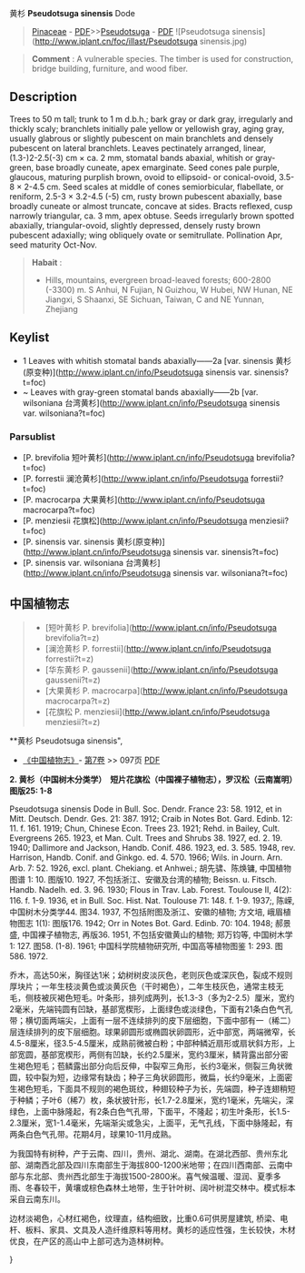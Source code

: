 黄杉 **Pseudotsuga sinensis** Dode

> [Pinaceae](http://www.iplant.cn/info/Pinaceae?t=foc) - [PDF](http://www.iplant.cn/foc/pdf/Pinaceae.pdf)>>[Pseudotsuga](http://www.iplant.cn/info/Pseudotsuga?t=foc) - [PDF](http://www.iplant.cn/foc/pdf/Pseudotsuga.pdf)
![Pseudotsuga sinensis](http://www.iplant.cn/foc/illast/Pseudotsuga sinensis.jpg)


> **Comment** : 
> A vulnerable species. The timber is used for construction, bridge building, furniture, and wood fiber.

## Description

Trees to 50 m tall; trunk to 1 m d.b.h.; bark gray or dark gray, irregularly and thickly scaly; branchlets initially pale yellow or yellowish gray, aging gray, usually glabrous or slightly pubescent on main branchlets and densely pubescent on lateral branchlets. Leaves pectinately arranged, linear, (1.3-)2-2.5(-3) cm ×  ca. 2 mm, stomatal bands abaxial, whitish or gray-green, base broadly cuneate, apex emarginate. Seed cones pale purple, glaucous, maturing purplish brown, ovoid to ellipsoid- or conical-ovoid, 3.5-8 ×  2-4.5 cm. Seed scales at middle of cones semiorbicular, flabellate, or reniform, 2.5-3 ×  3.2-4.5 (-5) cm, rusty brown pubescent abaxially, base broadly cuneate or almost truncate, concave at sides. Bracts reflexed, cusp narrowly triangular, ca. 3 mm, apex obtuse. Seeds irregularly brown spotted abaxially, triangular-ovoid, slightly depressed, densely rusty brown pubescent adaxially; wing obliquely ovate or semitrullate. Pollination Apr, seed maturity Oct-Nov.


> **Habait** : 
>*  Hills, mountains, evergreen broad-leaved forests; 600-2800 (-3300) m. S Anhui, N Fujian, N Guizhou, W Hubei, NW Hunan, NE Jiangxi, S Shaanxi, SE Sichuan, Taiwan, C and NE Yunnan, Zhejiang


## Keylist

* 1 Leaves with whitish stomatal bands abaxially——2a  [var. sinensis 黄杉(原变种)](http://www.iplant.cn/info/Pseudotsuga sinensis var. sinensis?t=foc)
* ~ Leaves with gray-green stomatal bands abaxially——2b  [var. wilsoniana 台湾黄杉](http://www.iplant.cn/info/Pseudotsuga sinensis var. wilsoniana?t=foc)



### Parsublist

* [P.  brevifolia  短叶黄杉](http://www.iplant.cn/info/Pseudotsuga brevifolia?t=foc)
* [P.  forrestii  澜沧黄杉](http://www.iplant.cn/info/Pseudotsuga forrestii?t=foc)
* [P.  macrocarpa  大果黄杉](http://www.iplant.cn/info/Pseudotsuga macrocarpa?t=foc)
* [P.  menziesii  花旗松](http://www.iplant.cn/info/Pseudotsuga menziesii?t=foc)
* [P.  sinensis var. sinensis  黄杉(原变种)](http://www.iplant.cn/info/Pseudotsuga sinensis var. sinensis?t=foc)
* [P.  sinensis var. wilsoniana  台湾黄杉](http://www.iplant.cn/info/Pseudotsuga sinensis var. wilsoniana?t=foc)


## 中国植物志

> * [短叶黄杉  P.  brevifolia](http://www.iplant.cn/info/Pseudotsuga brevifolia?t=z)
> * [澜沧黄杉  P.  forrestii](http://www.iplant.cn/info/Pseudotsuga forrestii?t=z)
> * [华东黄杉  P.  gaussenii](http://www.iplant.cn/info/Pseudotsuga gaussenii?t=z)
> * [大果黄杉  P.  macrocarpa](http://www.iplant.cn/info/Pseudotsuga macrocarpa?t=z)
> * [花旗松  P.  menziesii](http://www.iplant.cn/info/Pseudotsuga menziesii?t=z)


**黄杉 Pseudotsuga sinensis",


* [《中国植物志》](http://www.iplant.cn/frps)- [第7卷](http://www.iplant.cn/frps/vol/7) >> 097页 [PDF](http://www.iplant.cn/frps/pdf/7/097.pdf)

**2. 黄杉（中国树木分类学）　短片花旗松（中国裸子植物志），罗汉松（云南嵩明）　图版25: 1-8**

Pseudotsuga sinensis Dode in Bull. Soc. Dendr. France 23: 58. 1912, et in Mitt. Deutsch. Dendr. Ges. 21: 387. 1912; Craib in Notes Bot. Gard. Edinb. 12: 11. f. 161. 1919; Chun, Chinese Econ. Trees 23. 1921; Rehd. in Bailey, Cult. Evergreens 265. 1923, et Man. Cult. Trees and Shrubs 38. 1927, ed. 2. 19. 1940; Dallimore and Jackson, Handb. Conif. 486. 1923, ed. 3. 585. 1948, rev. Harrison, Handb. Conif. and Ginkgo. ed. 4. 570. 1966; Wils. in Journ. Arn. Arb. 7: 52. 1926, excl. plant. Chekiang. et Anhwei.; 胡先骕、陈焕镛, 中国植物图谱 1: 10. 图版10. 1927, 不包括浙江、安徽及台湾的植物; Beissn. u. Fitsch. Handb. Nadelh. ed. 3. 96. 1930; Flous in Trav. Lab. Forest. Toulouse Ⅱ, 4(2): 116. f. 1-9. 1936, et in Bull. Soc. Hist. Nat. Toulouse 71: 148. f. 1-9. 1937;, 陈嵘, 中国树木分类学44. 图34. 1937, 不包括附图及浙江、安徽的植物; 方文培, 峨眉植物图志 1(1): 图版176. 1942; Orr in Notes Bot. Gard. Edinb. 70: 104. 1948; 郝景盛, 中国裸子植物志, 再版36. 1951, 不包括安徽黄山的植物; 郑万钧等, 中国树木学1: 127. 图58. (1-8). 1961; 中国科学院植物研究所, 中国高等植物图鉴 1: 293. 图586. 1972.

乔木，高达50米，胸径达1米；幼树树皮淡灰色，老则灰色或深灰色，裂成不规则厚块片；一年生枝淡黄色或淡黄灰色（干时褐色），二年生枝灰色，通常主枝无毛，侧枝被灰褐色短毛。叶条形，排列成两列，长1.3-3（多为2-2.5）厘米，宽约2毫米，先端钝圆有凹缺，基部宽楔形，上面绿色或淡绿色，下面有21条白色气孔带；横切面两端尖，上面有一层不连续排列的皮下层细胞，下面中部有一（稀二）层连续排列的皮下层细胞。球果卵圆形或椭圆状卵圆形，近中部宽，两端微窄，长4.5-8厘米，径3.5-4.5厘米，成熟前微被白粉；中部种鳞近扇形或扇状斜方形，上部宽圆，基部宽楔形，两侧有凹缺，长约2.5厘米，宽约3厘米，鳞背露出部分密生褐色短毛；苞鳞露出部分向后反伸，中裂窄三角形，长约3毫米，侧裂三角状微圆，较中裂为短，边缘常有缺齿；种子三角状卵圆形，微扁，长约9毫米，上面密生褐色短毛，下面具不规则的褐色斑纹，种翅较种子为长，先端圆，种子连翅稍短于种鳞；子叶6（稀7）枚，条状披针形，长1.7-2.8厘米，宽约1毫米，先端尖，深绿色，上面中脉隆起，有2条白色气孔带，下面平，不隆起；初生叶条形，长1.5-2.3厘米，宽1-1.4毫米，先端渐尖或急尖，上面平，无气孔线，下面中脉隆起，有两条白色气孔带。花期4月，球果10-11月成熟。

为我国特有树种，产于云南、四川，贵州、湖北、湖南。在湖北西部、贵州东北部、湖南西北部及四川东南部生于海拔800-1200米地带；在四川西南部、云南中部与东北部、贵州西北部生于海拔1500-2800米。喜气候温暖、湿润、夏季多雨、冬春较干，黄壤或棕色森林土地带，生于针叶树、阔叶树混交林中。模式标本采自云南东川。

边材淡褐色，心材红褐色，纹理直，结构细致，比重0.6可供房屋建筑, 桥梁、电杆、板料、家具、文具及人造纤维原料等用材。黄杉的适应性强，生长较快，木材优良，在产区的高山中上部可选为造林树种。



}